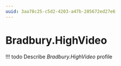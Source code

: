 ```yaml
---
uuid: 3aa78c25-c5d2-4203-a47b-285672ed27e6
---
```



# Bradbury.HighVideo


<!-- prettier-ignore -->
!!! todo
    Describe *Bradbury.HighVideo* profile

